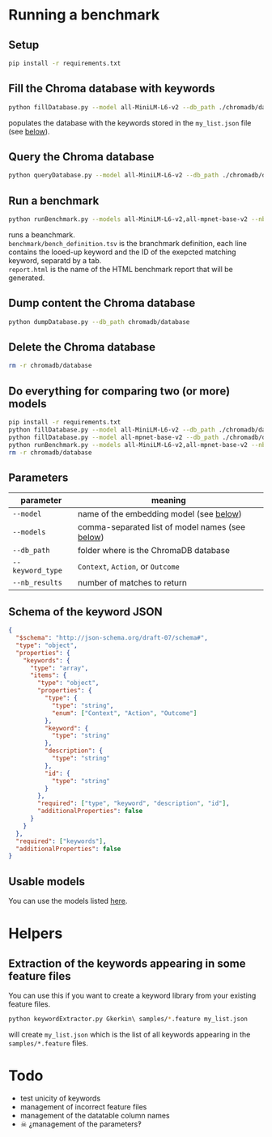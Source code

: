 # Running a benchmark

## Setup
```sh
pip install -r requirements.txt
```

## Fill the Chroma database with keywords
```sh
python fillDatabase.py --model all-MiniLM-L6-v2 --db_path ./chromadb/database my_list.json
```
populates the database with the keywords stored in the `my_list.json` file (see [below](#schema-of-the-keyword-json)).

## Query the Chroma database
```sh
python queryDatabase.py --model all-MiniLM-L6-v2 --db_path ./chromadb/database --keyword_type "Outcome" --nb_results 5 "I have a saved receiving address"
```

## Run a benchmark
```sh
python runBenchmark.py --models all-MiniLM-L6-v2,all-mpnet-base-v2 --nb_results 3 benchmark/bench_definition.tsv report.html
```
runs a beanchmark.  
`benchmark/bench_definition.tsv` is the branchmark definition, each line contains the looed-up keyword and the ID of the exepcted matching keyword, separatd by a tab.  
`report.html` is the name of the HTML benchmark report that will be generated.

## Dump content the Chroma database
```sh
python dumpDatabase.py --db_path chromadb/database
```

## Delete the Chroma database
```sh
rm -r chromadb/database
```

## Do everything for comparing two (or more) models
```sh
pip install -r requirements.txt
python fillDatabase.py --model all-MiniLM-L6-v2 --db_path ./chromadb/database benchmark/keyword_samples.json
python fillDatabase.py --model all-mpnet-base-v2 --db_path ./chromadb/database benchmark/keyword_samples.json
python runBenchmark.py --models all-MiniLM-L6-v2,all-mpnet-base-v2 --nb_results 3 benchmark/bench_definition.tsv report.html
rm -r chromadb/database
```

## Parameters
| parameter        | meaning                                                           |
| ---------------- | ----------------------------------------------------------------- |
| `--model`        | name of the embedding model (see [below](#usable-models))         |
| `--models`       | comma-separated list of model names (see [below](#usable-models)) |
| `--db_path`      | folder where is the ChromaDB database                             |
| `--keyword_type` | `Context`, `Action`, or `Outcome`                                 |
| `--nb_results  ` | number of matches to return                                       |

## Schema of the keyword JSON
```json
{
  "$schema": "http://json-schema.org/draft-07/schema#",
  "type": "object",
  "properties": {
    "keywords": {
      "type": "array",
      "items": {
        "type": "object",
        "properties": {
          "type": {
            "type": "string",
            "enum": ["Context", "Action", "Outcome"]
          },
          "keyword": {
            "type": "string"
          },
          "description": {
            "type": "string"
          },
          "id": {
            "type": "string"
          }
        },
        "required": ["type", "keyword", "description", "id"],
        "additionalProperties": false
      }
    }
  },
  "required": ["keywords"],
  "additionalProperties": false
}
```

## Usable models
You can use the models listed [here](https://www.sbert.net/docs/sentence_transformer/pretrained_models.html#original-models).

# Helpers

## Extraction of the keywords appearing in some feature files
You can use this if you want to create a keyword library from your existing feature files.
```sh
python keywordExtractor.py Gkerkin\ samples/*.feature my_list.json
```
will create `my_list.json` which is the list of all keywords appearing in the `samples/*.feature` files.

# Todo

- test unicity of keywords
- management of incorrect feature files
- management of the datatable column names
- ☠ ⸘management of the parameters‽
